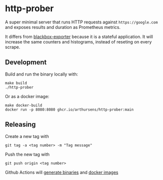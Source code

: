 # http-prober

A super minimal server that runs HTTP requests against `https://google.com` and exposes results and duration as Prometheus metrics.

It differs from [blackbox-exporter](https://github.com/prometheus/blackbox_exporter) because it is a stateful application. It will increase the same counters and histograms, instead of reseting on every scrape.

## Development

Build and run the binary locally with:

```
make build
./http-prober
```

Or as a docker image:

```
make docker-build
docker run -p 8080:8080 ghcr.io/arthursens/http-prober:main
```

## Releasing

Create a new tag with

```
git tag -a <tag number> -m "Tag message"
```

Push the new tag with

```
git push origin <tag number>
```

Github Actions will [generate binaries](.github/workflows/goreleaser.yml) and [docker images](.github/workflows/container.yml)